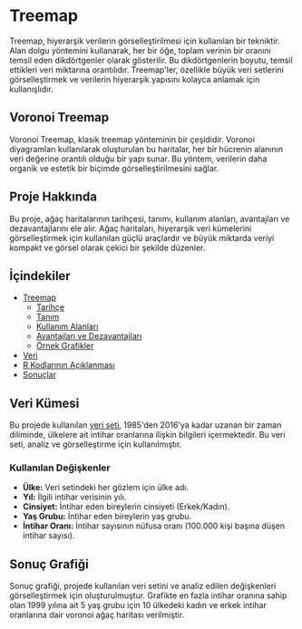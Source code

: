 # Treemap 

Treemap, hiyerarşik verilerin görselleştirilmesi için kullanılan bir tekniktir. Alan dolgu yöntemini kullanarak, her bir öğe, toplam verinin bir oranını temsil eden dikdörtgenler olarak gösterilir. Bu dikdörtgenlerin boyutu, temsil ettikleri veri miktarına orantılıdır. Treemap'ler, özellikle büyük veri setlerini görselleştirmek ve verilerin hiyerarşik yapısını kolayca anlamak için kullanışlıdır.


## Voronoi Treemap 

Voronoi Treemap, klasik treemap yönteminin bir çeşididir. Voronoi diyagramları kullanılarak oluşturulan bu haritalar, her bir hücrenin alanının veri değerine orantılı olduğu bir yapı sunar. Bu yöntem, verilerin daha organik ve estetik bir biçimde görselleştirilmesini sağlar.

## Proje Hakkında

Bu proje, ağaç haritalarının tarihçesi, tanımı, kullanım alanları, avantajları ve dezavantajlarını ele alır. Ağaç haritaları, hiyerarşik veri kümelerini görselleştirmek için kullanılan güçlü araçlardır ve büyük miktarda veriyi kompakt ve görsel olarak çekici bir şekilde düzenler.

## İçindekiler

- [Treemap](#Treemap)
  - [Tarihçe](#Tarihçe)
  - [Tanım](#Tanım)
  - [Kullanım Alanları](#kullanım-alanları)
  - [Avantajları ve Dezavantajları](#avantajları-ve-dezavantajları)
  - [Örnek Grafikler](#Örnek-Grafikler)
- [Veri](#Veri)
- [R Kodlarının Açıklanması](#r-kodlarının-açıklanması)
- [Sonuçlar](#sonuçlar)



## Veri Kümesi

Bu projede kullanılan [veri seti](https://www.kaggle.com/datasets/russellyates88/suicide-rates-overview-1985-to-2016), 1985'den 2016'ya kadar uzanan bir zaman diliminde, ülkelere ait intihar oranlarına ilişkin bilgileri içermektedir. Bu veri seti, analiz ve görselleştirme için kullanılmıştır.

### Kullanılan Değişkenler

- **Ülke:** Veri setindeki her gözlem için ülke adı.
- **Yıl:** İlgili intihar verisinin yılı.
- **Cinsiyet:** İntihar eden bireylerin cinsiyeti (Erkek/Kadın).
- **Yaş Grubu:** İntihar eden bireylerin yaş grubu.
- **İntihar Oranı:** İntihar sayısının nüfusa oranı (100.000 kişi başına düşen intihar sayısı).

## Sonuç Grafiği

Sonuç grafiği, projede kullanılan veri setini ve analiz edilen değişkenleri görselleştirmek için oluşturulmuştur. Grafikte en fazla intihar oranına sahip olan 1999 yılına ait 5 yaş grubu için 10 ülkedeki kadın ve erkek intihar oranlarına dair voronoi ağaç haritası verilmiştir.





